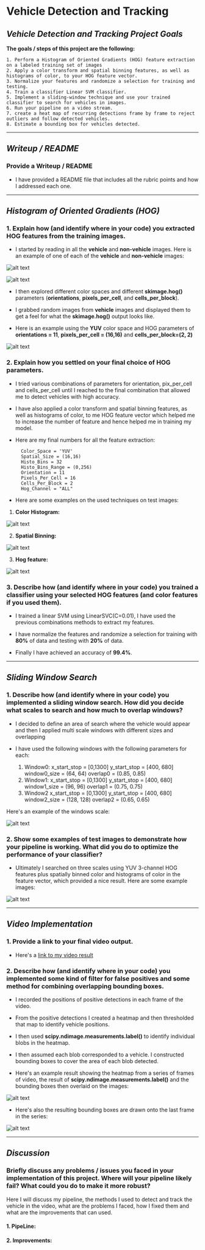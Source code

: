 # **Vehicle Detection and Tracking**

## *Vehicle Detection and Tracking Project Goals*

**The goals / steps of this project are the following:**

	1. Perform a Histogram of Oriented Gradients (HOG) feature extraction on a labeled training set of images
	2. Apply a color transform and spatial binning features, as well as histograms of color, to your HOG feature vector.
	3. Normalize your features and randomize a selection for training and testing.
	4. Train a classifier Linear SVM classifier.
	5. Implement a sliding-window technique and use your trained classifier to search for vehicles in images.
	6. Run your pipeline on a video stream.
	7. create a heat map of recurring detections frame by frame to reject outliers and follow detected vehicles.
	8. Estimate a bounding box for vehicles detected.

-------------------------------------------------------------------------------------------------------------------------------
[//]: # (Image References)

[image1]: ./output_images/1.Vehicles_images.png
[image2]: ./output_images/2.Non_Vehicles_images.png
[image3]: ./output_images/3.Hog_Feature.png
[image4]: ./output_images/4.test_image_Histo.png
[image5]: ./output_images/5.test_image_spatial.png
[image6]: ./output_images/6.test_image_hog.png
[image7]: ./output_images/7.Sliding_Window.png
[image8]: ./output_images/8.Search_window.png
[image9]: ./output_images/9.Heatmap.png
[image10]: ./output_images/10.Pipeline_image.png

## *Writeup / README*

### Provide a Writeup / README

* I have provided a README file that includes all the rubric points and how I addressed each one.

-------------------------------------------------------------------------------------------------------------------------------
## *Histogram of Oriented Gradients (HOG)*

### 1. Explain how (and identify where in your code) you extracted HOG features from the training images.

* I started by reading in all the **vehicle** and **non-vehicle** images. Here is an example of one of each of the **vehicle** and **non-vehicle** images:

![alt text][image1]

![alt text][image2]

* I then explored different color spaces and different **skimage.hog()** parameters (**orientations**, **pixels_per_cell**, and **cells_per_block**).

* I grabbed random images from **vehicle** images and displayed them to get a feel for what the **skimage.hog()** output looks like.

* Here is an example using the **YUV** color space and HOG parameters of **orientations = 11**, **pixels_per_cell = (16,16)** and **cells_per_block=(2, 2)**

![alt text][image3]

### 2. Explain how you settled on your final choice of HOG parameters.

* I tried various combinations of parameters for orientation, pix_per_cell and cells_per_cell until I reached to the final combination that allowed me to detect vehicles with high accuracy.

* I have also applied a color transform and spatial binning features, as well as histograms of color, to me HOG feature vector which helped me to increase the number of feature and hence helped me in training my model.

* Here are my final numbers for all the feature extraction:

		Color_Space = 'YUV'
		Spatial_Size = (16,16)
		Histo_Bins = 32
		Histo_Bins_Range = (0,256)
		Orientation = 11
		Pixels_Per_Cell = 16
		Cells_Per_Block = 2
		Hog_Channel = "ALL"

* Here are some examples on the used techniques on test images:

1. **Color Histogram:**


![alt text][image4]

2. **Spatial Binning:**



![alt text][image5]

3. **Hog feature:**



![alt text][image6]



### 3. Describe how (and identify where in your code) you trained a classifier using your selected HOG features (and color features if you used them).

* I trained a linear SVM using LinearSVC(C=0.01), I have used the previous combinations methods to extract my features.

* I have normalize the features and randomize a selection for training with **80%** of data and testing with **20%** of data.

* Finally I have achieved an accuracy of **99.4%**.

-------------------------------------------------------------------------------------------------------------------------------
## *Sliding Window Search*

### 1. Describe how (and identify where in your code) you implemented a sliding window search.  How did you decide what scales to search and how much to overlap windows?

* I decided to define an area of search where the vehicle would appear and then I applied multi scale windows with different sizes and overlapping 

* I have used the following windows with the following parameters for each:

	1. Window0:
			x_start_stop = [0,1300]
			y_start_stop = [400, 680]
			window0_size = (64, 64)
			overlap0 = (0.85, 0.85)
	2. Window1:
			x_start_stop = [0,1300]
			y_start_stop = [400, 680]
			window1_size = (96, 96)
			overlap1 = (0.75, 0.75)
	3. Window2
			x_start_stop = [0,1300]
			y_start_stop = [400, 680]
			window2_size = (128, 128)
			overlap2 = (0.65, 0.65)

Here's an example of the windows scale:

![alt text][image7]



### 2. Show some examples of test images to demonstrate how your pipeline is working.  What did you do to optimize the performance of your classifier?

* Ultimately I searched on three scales using YUV 3-channel HOG features plus spatially binned color and histograms of color in the feature vector, which provided a nice result.  Here are some example images:

![alt text][image8]

-------------------------------------------------------------------------------------------------------------------------------

## *Video Implementation*

### 1. Provide a link to your final video output.

* Here's a [link to my video result](./project_video_output.mp4)


### 2. Describe how (and identify where in your code) you implemented some kind of filter for false positives and some method for combining overlapping bounding boxes.

* I recorded the positions of positive detections in each frame of the video.

* From the positive detections I created a heatmap and then thresholded that map to identify vehicle positions.

* I then used **scipy.ndimage.measurements.label()** to identify individual blobs in the heatmap.

* I then assumed each blob corresponded to a vehicle. I constructed bounding boxes to cover the area of each blob detected.

* Here's an example result showing the heatmap from a series of frames of video, the result of **scipy.ndimage.measurements.label()** and the bounding boxes then overlaid on the images:

![alt text][image9]

* Here's also the resulting bounding boxes are drawn onto the last frame in the series:

![alt text][image10]

-------------------------------------------------------------------------------------------------------------------------------

## *Discussion*

### Briefly discuss any problems / issues you faced in your implementation of this project.  Where will your pipeline likely fail?  What could you do to make it more robust?

Here I will discuss my pipeline, the methods I used to detect and track the vehicle in the video, what are the problems I faced, how I fixed them and what are the improvements that can used.

#### 1. PipeLine:



#### 2. Improvements:



